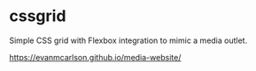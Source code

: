 # cssgrid
Simple CSS grid with Flexbox integration to mimic a media outlet.

https://evanmcarlson.github.io/media-website/
